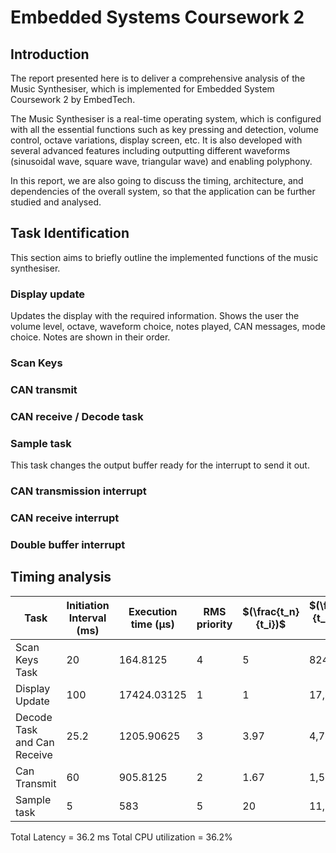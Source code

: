 # Embedded Systems Coursework 2
## Introduction

The report presented here is to deliver a comprehensive analysis of the Music Synthesiser, which is implemented for Embedded System Coursework 2 by EmbedTech.

The Music Synthesiser is a real-time operating system, which is configured with all the essential functions such as key pressing and detection, volume control, octave variations, display screen, etc. It is also developed with several advanced features including outputting different waveforms (sinusoidal wave, square wave, triangular wave) and enabling polyphony.

In this report, we are also going to discuss the timing, architecture, and dependencies of the overall system, so that the application can be further studied and analysed.

## Task Identification
This section aims to briefly outline the implemented functions of the music synthesiser.

### Display update
  Updates the display with the required information. Shows the user the volume level, octave, waveform choice, notes played, CAN messages, mode choice. Notes are shown in their order.
### Scan Keys
### CAN transmit
### CAN receive / Decode task
### Sample task
  This task changes the output buffer ready for the interrupt to send it out.
### CAN transmission interrupt
### CAN receive interrupt
### Double buffer interrupt


## Timing analysis
| Task   | Initiation Interval (ms) |Execution time (μs)| RMS priority | $(\frac{t_n}{t_i})$ | $(\frac{t_n}{t_i})*T_i$ (μs)| $(\frac{T_i}{t_i})$ (%)|
| ----------------| -------------------------|-------------------|--------------|-------|-------------------------------------------------| ----|
| Scan Keys Task  | 20   | 164.8125          | 4  | 5     | 824.06   | 0.824 | 
| Display Update    | 100 | 17424.03125       | 1    | 1     | 17,424.03| 17.42|
| Decode Task and Can Receive    | 25.2  | 1205.90625        | 3       | 3.97  | 4,785.34  | 4.79 |
| Can Transmit    | 60  | 905.8125          | 2     | 1.67  | 1,509.69   | 1.51|
| Sample task     | 5  | 583               | 5   | 20    | 11,660  | 11.66|


Total Latency = 36.2 ms
Total CPU utilization = 36.2%
